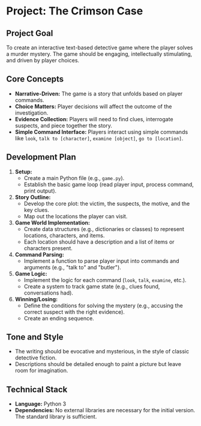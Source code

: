 # Project: The Crimson Case

## Project Goal
To create an interactive text-based detective game where the player solves a murder mystery. The game should be engaging, intellectually stimulating, and driven by player choices.

## Core Concepts
*   **Narrative-Driven:** The game is a story that unfolds based on player commands.
*   **Choice Matters:** Player decisions will affect the outcome of the investigation.
*   **Evidence Collection:** Players will need to find clues, interrogate suspects, and piece together the story.
*   **Simple Command Interface:** Players interact using simple commands like `look`, `talk to [character]`, `examine [object]`, `go to [location]`.

## Development Plan
1.  **Setup:**
    *   Create a main Python file (e.g., `game.py`).
    *   Establish the basic game loop (read player input, process command, print output).
2.  **Story Outline:**
    *   Develop the core plot: the victim, the suspects, the motive, and the key clues.
    *   Map out the locations the player can visit.
3.  **Game World Implementation:**
    *   Create data structures (e.g., dictionaries or classes) to represent locations, characters, and items.
    *   Each location should have a description and a list of items or characters present.
4.  **Command Parsing:**
    *   Implement a function to parse player input into commands and arguments (e.g., "talk to" and "butler").
5.  **Game Logic:**
    *   Implement the logic for each command (`look`, `talk`, `examine`, etc.).
    *   Create a system to track game state (e.g., clues found, conversations had).
6.  **Winning/Losing:**
    *   Define the conditions for solving the mystery (e.g., accusing the correct suspect with the right evidence).
    *   Create an ending sequence.

## Tone and Style
*   The writing should be evocative and mysterious, in the style of classic detective fiction.
*   Descriptions should be detailed enough to paint a picture but leave room for imagination.

## Technical Stack
*   **Language:** Python 3
*   **Dependencies:** No external libraries are necessary for the initial version. The standard library is sufficient.
